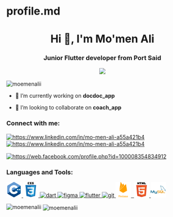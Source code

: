 # profile.md


<h1 align="center">Hi 👋, I'm Mo'men Ali</h1>
<h3 align="center">Junior Flutter developer from Port Said</h3>
<div id="header" align="center"> <img src="https://media.giphy.com/media/M9gbBd9nbDrOTu1Mqx/giphy.gif" width="100"/> </div>
 
<p align="left"> <img src="https://komarev.com/ghpvc/?username=moemenalii&label=Profile%20views&color=0e75b6&style=flat" alt="moemenalii" /> </p>

<!--<div align="center"> <img src="https://media.giphy.com/media/dWesBcTLavkZuG35MI/giphy.gif" width="600" height="300"/> </div>  -->
- 🔭 I’m currently working on **docdoc_app**

- 👯 I’m looking to collaborate on **coach_app**

<h3 align="left">Connect with me:</h3>
<p align="left">
<a href="https://linkedin.com/in/https://www.linkedin.com/in/mo-men-ali-a55a421b4" target="blank">
 <img align="center" src="https://raw.githubusercontent.com/rahuldkjain/github-profile-readme-generator/master/src/images/icons/Social/whatsapp.svg" alt="https://www.linkedin.com/in/mo-men-ali-a55a421b4" height="30" width="40" /></a>

 <a href="https://linkedin.com/in/https://www.linkedin.com/in/mo-men-ali-a55a421b4" target="blank">
 <img align="center" src="https://raw.githubusercontent.com/rahuldkjain/github-profile-readme-generator/master/src/images/icons/Social/linked-in-alt.svg" alt="https://www.linkedin.com/in/mo-men-ali-a55a421b4" height="30" width="40" /></a>

 
<a href="https://fb.com/https://web.facebook.com/profile.php?id=100008354834912" target="blank"><img align="center" src="https://raw.githubusercontent.com/rahuldkjain/github-profile-readme-generator/master/src/images/icons/Social/facebook.svg" alt="https://web.facebook.com/profile.php?id=100008354834912" height="30" width="40" /></a>
</p>

<h3 align="left">Languages and Tools:</h3>
<p align="left"> <a href="https://www.w3schools.com/cpp/" target="_blank" rel="noreferrer"> <img src="https://raw.githubusercontent.com/devicons/devicon/master/icons/cplusplus/cplusplus-original.svg" alt="cplusplus" width="40" height="40"/> </a> <a href="https://www.w3schools.com/css/" target="_blank" rel="noreferrer"> <img src="https://raw.githubusercontent.com/devicons/devicon/master/icons/css3/css3-original-wordmark.svg" alt="css3" width="40" height="40"/> </a> <a href="https://dart.dev" target="_blank" rel="noreferrer"> <img src="https://www.vectorlogo.zone/logos/dartlang/dartlang-icon.svg" alt="dart" width="40" height="40"/> </a> <a href="https://www.figma.com/" target="_blank" rel="noreferrer"> <img src="https://www.vectorlogo.zone/logos/figma/figma-icon.svg" alt="figma" width="40" height="40"/> </a> <a href="https://flutter.dev" target="_blank" rel="noreferrer"> <img src="https://www.vectorlogo.zone/logos/flutterio/flutterio-icon.svg" alt="flutter" width="40" height="40"/> </a> <a href="https://git-scm.com/" target="_blank" rel="noreferrer"> <img src="https://www.vectorlogo.zone/logos/git-scm/git-scm-icon.svg" alt="git" width="40" height="40"/> </a> 
 <a href="https://www.w3.org/html/" target="_blank" rel="noreferrer"> 
 <img src="https://github.com/devicons/devicon/blob/master/icons/firebase/firebase-plain-wordmark.svg" title="Firebase" alt="Firebase" width="40" height="40"/>&nbsp;
 <img src="https://raw.githubusercontent.com/devicons/devicon/master/icons/html5/html5-original-wordmark.svg" alt="html5" width="40" height="40"/> </a> <a href="https://www.mysql.com/" target="_blank" rel="noreferrer"> <img src="https://raw.githubusercontent.com/devicons/devicon/master/icons/mysql/mysql-original-wordmark.svg" alt="mysql" width="40" height="40"/> </a> </p>

<p><img align="left" src="https://github-readme-stats.vercel.app/api/top-langs?username=moemenalii&show_icons=true&locale=en&layout=compact" alt="moemenalii" /></p>

<p>&nbsp;<img align="center" src="https://github-readme-stats.vercel.app/api?username=moemenalii&show_icons=true&locale=en" alt="moemenalii" /></p>

